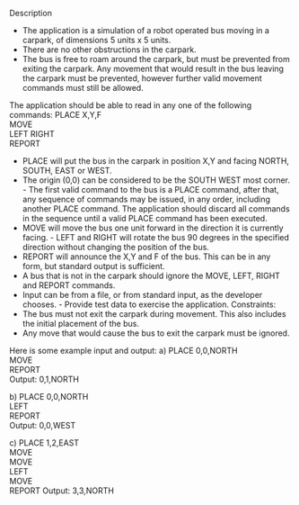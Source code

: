 Description

- The application is a simulation of a robot operated bus moving in a carpark, of  dimensions 5 units x 5 units. 
- There are no other obstructions in the carpark. 
- The bus is free to roam around the carpark, but must be prevented from exiting the  carpark. Any movement that would result in the bus leaving the carpark must be  prevented, however further valid movement commands must still be allowed. 

The application should be able to read in any one of the following commands: 
PLACE X,Y,F  
MOVE  
LEFT 
RIGHT  
REPORT 

- PLACE will put the bus in the carpark in position X,Y and facing NORTH, SOUTH,  EAST or WEST. 
- The origin (0,0) can be considered to be the SOUTH WEST most corner. - The first valid command to the bus is a PLACE command, after that, any sequence of  commands may be issued, in any order, including another PLACE command. The  application should discard all commands in the sequence until a valid PLACE  command has been executed. 
- MOVE will move the bus one unit forward in the direction it is currently facing. - LEFT and RIGHT will rotate the bus 90 degrees in the specified direction without  changing the position of the bus. 
- REPORT will announce the X,Y and F of the bus. This can be in any form, but  standard output is sufficient. 
- A bus that is not in the carpark should ignore the MOVE, LEFT, RIGHT and REPORT  commands. 
- Input can be from a file, or from standard input, as the developer chooses. - Provide test data to exercise the application.
Constraints: 
- The bus must not exit the carpark during movement. This also includes the initial  placement of the bus. 
- Any move that would cause the bus to exit the carpark must be ignored. 

Here is some example input and output: 
a) 
PLACE 0,0,NORTH  
MOVE  
REPORT  
Output: 0,1,NORTH 

b) 
PLACE 0,0,NORTH  
LEFT  
REPORT  
Output: 0,0,WEST 

c) 
PLACE 1,2,EAST  
MOVE  
MOVE  
LEFT  
MOVE  
REPORT 
Output: 3,3,NORTH

